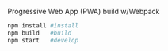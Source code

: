 Progressive Web App (PWA) build w/Webpack

```sh
npm install #install
npm build   #build
npm start   #develop
```
